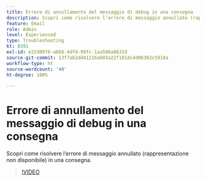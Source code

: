 ```yaml
---
title: Errore di annullamento del messaggio di debug in una consegna
description: Scopri come risolvere l’errore di messaggio annullato (rappresentazione non disponibile) in una consegna.
feature: Email
role: Admin
level: Experienced
type: Troubleshooting
kt: 8391
exl-id: e22d0976-a668-4dfd-99fc-1aa586a8632d
source-git-commit: 13f7ab2dd41216a603a22f181dc4d06302c5918a
workflow-type: ht
source-wordcount: '40'
ht-degree: 100%

---
```


# Errore di annullamento del messaggio di debug in una consegna

Scopri come risolvere l’errore di messaggio annullato (rappresentazione non disponibile) in una consegna.

>[!VIDEO](https://video.tv.adobe.com/v/335895?quality=12&learn=on)
